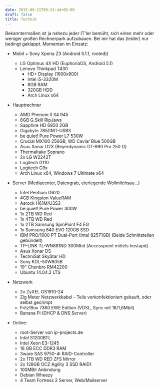 ```yaml
---
date: 2015-09-21T09:23:44+02:00
draft: false
title: Technik
---
```


Bekanntermaßen ist ja nahezu jeder IT'ler bemüht, sich einen mehr oder weniger großen Rechnerpark aufzubauen. Bei mir hat das (leider) nur bedingt geklappt. Momentan im Einsatz:

+ Mobil
        + Sony Xperia Z3 (Android 5.1.1, rooted))
	+ LG Optimus 4X HD (EuphoriaOS, Android 5.1)
	+ Lenovo Thinkpad T430
		+ HD+ Display (1600x900)
		+ Intel i5-3320M
		+ 8GB RAM
		+ 320GB HDD
		+ Arch Linux x64
+ Hauptrechner
	+ AMD Phenom II X4 945
	+ 8GB G.Skill RipJaws
	+ Sapphire HD 6950 2GB
	+ Gigabyte 785GMT-USB3
	+ be quiet! Pure Power L7 530W
	+ Crucial MX100 256GB, WD Caviar Blue 500GB
	+ Asus Xonar D2X (Beyerdynamic DT-990 Pro 250 Ω)
	+ Thermaltake Soprano
	+ 2x LG W2242T
	+ Logitech G110
	+ Logitech G9x
	+ Arch Linux x64, Windows 7 Ultimate x64
 

+ Server (Mediacenter, Datengrab, eierlegende Wollmilchsau...)
	+ Intel Pentium G620
	+ 4GB Kingston ValueRAM
	+ Asrock H61M/U3S3
	+ be quiet! Pure Power 300W
	+ 1x 2TB WD Red
	+ 1x 4TB WD Red
	+ 1x 2TB Samsung SpinPoint F4 EG
	+ 1x Samsung 840 EVO 120GB SSD
	+ IBM PRO/1000 PT Dual-Port (Intel 82571GB) (Beide Schnittstellen gebündelt)
	+ TP-LINK TL-WN881ND 300Mbit (Accesspoint mittels hostapd)
	+ Asus Xonar DS
	+ TechniSat SkyStar HD
	+ Sony KDL-50W805B
	+ 19" Chenbro RM42200
	+ Ubuntu 14.04.2 LTS
 

+ Netzwerk
	+ 2x ZyXEL GS1910-24
	+ Zig Meter Netzwerkkabel - Teils vorkonfektioniert gekauft, oder selbst gecrimpt
	+ Fritz!Box 7360 EWE Edition (VDSL, Sync mit 18/1,6Mbit)
	+ Banana Pi (DHCP & DNS Server)
 

+ Online:
	+ root-Server von ip-projects.de
	+ Intel S1200BTL
	+ Intel Xeon E3-1245
	+ 16 GB ECC DDR3 RAM
	+ 3ware SAS 9750-4i RAID-Controller
	+ 2x 1TB WD RED ZFS Mirror
	+ 2x 128GB OCZ Agility 3 SSD RAID1
	+ 100MBit Anbindung
	+ Debian Wheezy
	+ 4 Team Fortress 2 Server, Web/Mailserver
